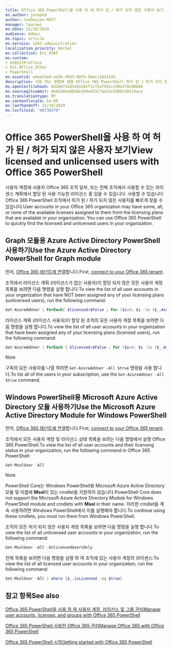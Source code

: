 ```yaml
---
title: Office 365 PowerShell을 사용 하 여 허가 된 / 허가 되지 않은 사용자 보기
ms.author: josephd
author: JoeDavies-MSFT
manager: laurawi
ms.date: 12/18/2019
audience: Admin
ms.topic: article
ms.service: o365-administration
localization_priority: Normal
ms.collection: Ent_O365
ms.custom:
- O365ITProTrain
- Ent_Office_Other
- PowerShell
ms.assetid: e4ee53ed-ed36-4993-89f4-5bec11031435
description: 사용 하는 방법에 설명 Office 365 PowerShell 허가 된 / 허가 되지 않은 사용자 계정을 볼 수 있습니다.
ms.openlocfilehash: 832e073ad5443181f1c72af591cc99e3702d6b84
ms.sourcegitcommit: de4240ae8026e3e9a433c7ae23c938dc5b514ace
ms.translationtype: MT
ms.contentlocale: ko-KR
ms.lasthandoff: 12/18/2019
ms.locfileid: "40738270"
---
```

# <a name="view-licensed-and-unlicensed-users-with-office-365-powershell"></a><span data-ttu-id="3d608-103">Office 365 PowerShell을 사용 하 여 허가 된 / 허가 되지 않은 사용자 보기</span><span class="sxs-lookup"><span data-stu-id="3d608-103">View licensed and unlicensed users with Office 365 PowerShell</span></span>

<span data-ttu-id="3d608-p101">사용자 계정에 사용자 Office 365 조직 일부, 또는 전체 조직에서 사용할 수 있는 라이센스 계획에서 할당 된 사용 가능한 라이선스 중 있을 수 있습니다. 사용할 수 있습니다 Office 365 PowerShell 조직에서 허가 된 / 허가 되지 않은 사용자를 빠르게 찾을 수 있습니다.</span><span class="sxs-lookup"><span data-stu-id="3d608-p101">User accounts in your Office 365 organization may have some, all, or none of the available licenses assigned to them from the licensing plans that are available in your organization. You can use Office 365 PowerShell to quickly find the licensed and unlicensed users in your organization.</span></span>

## <a name="use-the-azure-active-directory-powershell-for-graph-module"></a><span data-ttu-id="3d608-106">Graph 모듈용 Azure Active Directory PowerShell 사용하기</span><span class="sxs-lookup"><span data-stu-id="3d608-106">Use the Azure Active Directory PowerShell for Graph module</span></span>

<span data-ttu-id="3d608-107">먼저, [Office 365 테넌트에 연결](connect-to-office-365-powershell.md#connect-with-the-azure-active-directory-powershell-for-graph-module)합니다.</span><span class="sxs-lookup"><span data-stu-id="3d608-107">First, [connect to your Office 365 tenant](connect-to-office-365-powershell.md#connect-with-the-azure-active-directory-powershell-for-graph-module).</span></span>
 
<span data-ttu-id="3d608-108">조직에서 라이선스 계획 (라이선스가 없는 사용자)이 할당 되지 않은 모든 사용자 계정 목록을 보려면 다음 명령을 실행 합니다.</span><span class="sxs-lookup"><span data-stu-id="3d608-108">To view the list of all user accounts in your organization that have NOT been assigned any of your licensing plans (unlicensed users), run the following command:</span></span>
  
```powershell
Get-AzureAdUser | ForEach{ $licensed=$False ; For ($i=0; $i -le ($_.AssignedLicenses | Measure).Count ; $i++) { If( [string]::IsNullOrEmpty(  $_.AssignedLicenses[$i].SkuId ) -ne $True) { $licensed=$true } } ; If( $licensed -eq $false) { Write-Host $_.UserPrincipalName} }
```

<span data-ttu-id="3d608-109">라이선스 계획 (라이선스 사용자)이 할당 된 조직의 모든 사용자 계정 목록을 보려면 다음 명령을 실행 합니다.</span><span class="sxs-lookup"><span data-stu-id="3d608-109">To view the list of all user accounts in your organization that have been assigned any of your licensing plans (licensed users), run the following command:</span></span>
  
```powershell
Get-AzureAdUser | ForEach { $licensed=$False ; For ($i=0; $i -le ($_.AssignedLicenses | Measure).Count ; $i++) { If( [string]::IsNullOrEmpty(  $_.AssignedLicenses[$i].SkuId ) -ne $True) { $licensed=$true } } ; If( $licensed -eq $true) { Write-Host $_.UserPrincipalName} }
```

>[!Note]
><span data-ttu-id="3d608-110">구독의 모든 사용자를 나열 하려면 `Get-AzureAdUser -All $true` 명령을 사용 합니다.</span><span class="sxs-lookup"><span data-stu-id="3d608-110">To list all of the users in your subscription, use the `Get-AzureAdUser -All $true` command.</span></span>
>

## <a name="use-the-microsoft-azure-active-directory-module-for-windows-powershell"></a><span data-ttu-id="3d608-111">Windows PowerShell용 Microsoft Azure Active Directory 모듈 사용하기</span><span class="sxs-lookup"><span data-stu-id="3d608-111">Use the Microsoft Azure Active Directory Module for Windows PowerShell</span></span>

<span data-ttu-id="3d608-112">먼저, [Office 365 테넌트에 연결](connect-to-office-365-powershell.md#connect-with-the-microsoft-azure-active-directory-module-for-windows-powershell)합니다.</span><span class="sxs-lookup"><span data-stu-id="3d608-112">First, [connect to your Office 365 tenant](connect-to-office-365-powershell.md#connect-with-the-microsoft-azure-active-directory-module-for-windows-powershell).</span></span>

<span data-ttu-id="3d608-113">조직에서 모든 사용자 계정 및 라이선스 상태 목록을 보려는 다음 명령에서 실행 Office 365 PowerShell.</span><span class="sxs-lookup"><span data-stu-id="3d608-113">To view the list of all user accounts and their licensing status in your organization, run the following command in Office 365 PowerShell:</span></span>
  
```powershell
Get-MsolUser -All
```

>[!Note]
><span data-ttu-id="3d608-114">PowerShell Core는 Windows PowerShell용 Microsoft Azure Active Directory 모듈 및 이름에 **Msol**이 있는 cmdlet을 지원하지 않습니다.</span><span class="sxs-lookup"><span data-stu-id="3d608-114">PowerShell Core does not support the Microsoft Azure Active Directory Module for Windows PowerShell module and cmdlets with **Msol** in their name.</span></span> <span data-ttu-id="3d608-115">이러한 cmdlet을 계속 사용하려면 Windows PowerShell에서 이를 실행해야 합니다.</span><span class="sxs-lookup"><span data-stu-id="3d608-115">To continue using these cmdlets, you must run them from Windows PowerShell.</span></span>
>

<span data-ttu-id="3d608-116">조직의 모든 허가 되지 않은 사용자 계정 목록을 보려면 다음 명령을 실행 합니다.</span><span class="sxs-lookup"><span data-stu-id="3d608-116">To view the list of all unlicensed user accounts in your organization, run the following command:</span></span>
  
```powershell
Get-MsolUser -All -UnlicensedUsersOnly
```

<span data-ttu-id="3d608-117">전체 목록을 보려면 다음 명령을 실행 하 여 조직에 있는 사용자 계정의 라이센스:</span><span class="sxs-lookup"><span data-stu-id="3d608-117">To view the list of all licensed user accounts in your organization, run the following command:</span></span>
  
```powershell
Get-MsolUser -All | where {$_.isLicensed -eq $true}
```

## <a name="see-also"></a><span data-ttu-id="3d608-118">참고 항목</span><span class="sxs-lookup"><span data-stu-id="3d608-118">See also</span></span>

[<span data-ttu-id="3d608-119">Office 365 PowerShell을 사용 하 여 사용자 계정, 라이선스 및 그룹 관리</span><span class="sxs-lookup"><span data-stu-id="3d608-119">Manage user accounts, licenses, and groups with Office 365 PowerShell</span></span>](manage-user-accounts-and-licenses-with-office-365-powershell.md)
  
[<span data-ttu-id="3d608-120">Office 365 PowerShell 사용한 Office 365 관리</span><span class="sxs-lookup"><span data-stu-id="3d608-120">Manage Office 365 with Office 365 PowerShell</span></span>](manage-office-365-with-office-365-powershell.md)
  
[<span data-ttu-id="3d608-121">Office 365 PowerShell 시작</span><span class="sxs-lookup"><span data-stu-id="3d608-121">Getting started with Office 365 PowerShell</span></span>](getting-started-with-office-365-powershell.md)
